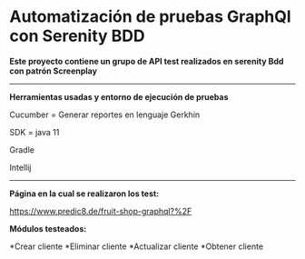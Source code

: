 # Automatización de pruebas GraphQl con Serenity BDD

**Este proyecto contiene un grupo de API test realizados en serenity Bdd con  patrón Screenplay**

___
**Herramientas usadas y entorno de ejecución de pruebas**

Cucumber = Generar reportes en lenguaje Gerkhin

SDK = java 11

Gradle

Intellij

___
**Página en la cual se realizaron los test:**

https://www.predic8.de/fruit-shop-graphql?%2F

**Módulos testeados:**

*Crear cliente
*Eliminar cliente
*Actualizar cliente
*Obtener cliente